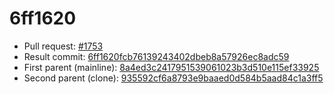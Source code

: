 # 6ff1620
- Pull request: [#1753](https://github.com/MarlinFirmware/Marlin/pull/1753)
- Result commit: [6ff1620fcb76139243402dbeb8a57926ec8adc59](https://github.com/MarlinFirmware/Marlin/commit/6ff1620fcb76139243402dbeb8a57926ec8adc59)
- First parent (mainline): [8a4ed3c2417951539061023b3d510e115ef33925](https://github.com/MarlinFirmware/Marlin/commit/8a4ed3c2417951539061023b3d510e115ef33925)
- Second parent (clone): [935592cf6a8793e9baaed0d584b5aad84c1a3ff5](https://github.com/MarlinFirmware/Marlin/commit/935592cf6a8793e9baaed0d584b5aad84c1a3ff5)
